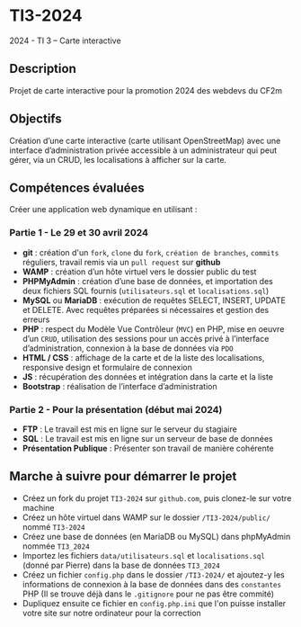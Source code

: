 # TI3-2024
2024 - TI 3 – Carte interactive

## Description
Projet de carte interactive pour la promotion 2024 des webdevs du CF2m

## Objectifs
Création d’une carte interactive (carte utilisant OpenStreetMap) avec une interface d’administration privée accessible à un administrateur qui peut gérer, via un CRUD, les localisations à afficher sur la carte.

## Compétences évaluées
Créer une application web dynamique en utilisant :

### Partie 1 - Le 29 et 30 avril 2024
- **git** : création d'un `fork`, `clone` du `fork`, `création de branches`, `commits` réguliers, travail remis via un `pull request` sur **github**
- **WAMP** : création d’un hôte virtuel vers le dossier public du test
- **PHPMyAdmin** : création d’une base de données, et importation des deux fichiers SQL fournis (`utilisateurs.sql` et `localisations.sql`)
- **MySQL** ou **MariaDB** : exécution de requêtes SELECT, INSERT, UPDATE et DELETE. Avec requêtes préparées si nécessaires et gestion des erreurs
- **PHP** : respect du Modèle Vue Contrôleur (`MVC`) en PHP, mise en oeuvre d’un `CRUD`, utilisation des sessions pour un accès privé à l’interface d’administration, connexion à la base de données via `PDO`
- **HTML / CSS** : affichage de la carte et de la liste des localisations, responsive design et formulaire de connexion
- **JS** : récupération des données et intégration dans la carte et la liste
- **Bootstrap** : réalisation de l’interface d’administration

### Partie 2 - Pour la présentation (début mai 2024)
- **FTP** : Le travail est mis en ligne sur le serveur du stagiaire
- **SQL** : Le travail est mis en ligne sur un serveur de base de données
- **Présentation Publique** : Présenter son travail de manière cohérente 

## Marche à suivre pour démarrer le projet
- Créez un fork du projet `TI3-2024` sur `github.com`, puis clonez-le sur votre machine
- Créez un hôte virtuel dans WAMP sur le dossier `/TI3-2024/public/` nommé `TI3-2024`
- Créez une base de données (en MariaDB ou MySQL) dans phpMyAdmin nommée `TI3_2024`
- Importez les fichiers `data/utilisateurs.sql` et `localisations.sql` (donné par Pierre) dans la base de données `TI3_2024`
- Créez un fichier `config.php` dans le dossier `/TI3-2024/` et ajoutez-y les informations de connexion à la base de données dans des `constantes` PHP (Il se trouve déjà dans le `.gitignore` pour ne pas être commité)
- Dupliquez ensuite ce fichier en `config.php.ini` que l'on puisse installer votre site sur notre ordinateur pour la correction
 